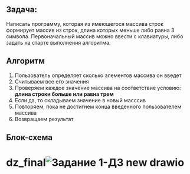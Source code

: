 ## Задача:
Написать программу, которая из имеющегося массива строк формирует массив из строк, длина которых меньше либо равна 3 символа. 
Первоначальный массив можно ввести с клавиатуры, либо задать на старте выполнения алгоритма. 


## Алгоритм
1. Пользователь определяет сколько элементов массива он введет
2. Считываем все его значения
3. Проверяем каждое значение массива на соответствие условию: **длина строки больше или равна трем**
4. Если да, то складываем значение в новый масссив
5. Повторяем, пока не достигнем конца введенного пользователем массива
6. Возвращаем результат

## Блок-схема
# dz_final![Задание 1-ДЗ new drawio](https://user-images.githubusercontent.com/112471060/199193130-466dbb6c-c83e-4123-9428-39ff43b7c90c.png)
